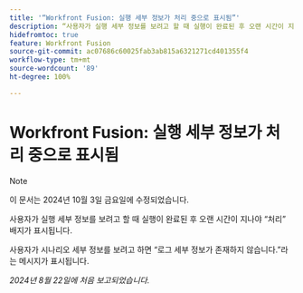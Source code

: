 ```yaml
---
title: '“Workfront Fusion: 실행 세부 정보가 처리 중으로 표시됨”'
description: “사용자가 실행 세부 정보를 보려고 할 때 실행이 완료된 후 오랜 시간이 지나야 처리 배지가 표시됩니다.”
hidefromtoc: true
feature: Workfront Fusion
source-git-commit: ac07686c60025fab3ab815a6321271cd401355f4
workflow-type: tm+mt
source-wordcount: '89'
ht-degree: 100%

---
```



# Workfront Fusion: 실행 세부 정보가 처리 중으로 표시됨

>[!NOTE]
>
>이 문서는 2024년 10월 3일 금요일에 수정되었습니다.

사용자가 실행 세부 정보를 보려고 할 때 실행이 완료된 후 오랜 시간이 지나야 “처리” 배지가 표시됩니다.

사용자가 시나리오 세부 정보를 보려고 하면 “로그 세부 정보가 존재하지 않습니다.”라는 메시지가 표시됩니다.

_2024년 8월 22일에 처음 보고되었습니다._

